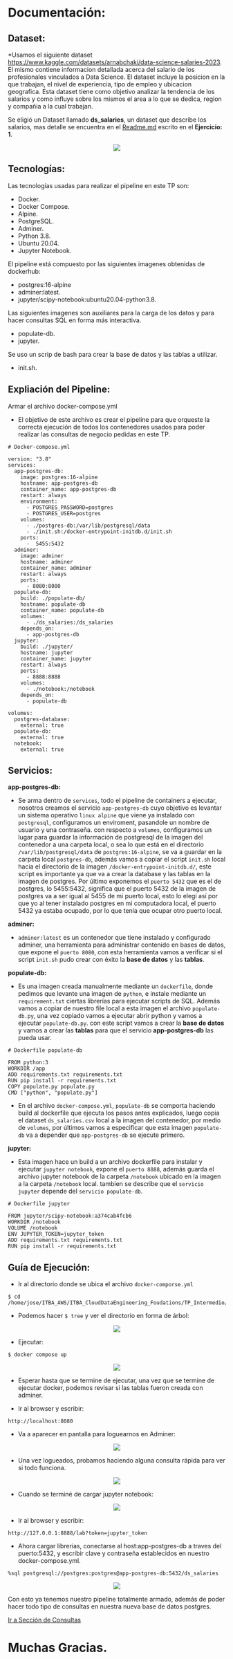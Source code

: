 # Documentación:

## Dataset:
*Usamos el siguiente dataset https://www.kaggle.com/datasets/arnabchaki/data-science-salaries-2023. El mismo contiene informacion detallada acerca del salario de los profesionales vinculados a Data Science. El dataset incluye la posicion en la que trabajan, el nivel de experiencia, tipo de empleo y ubicacion geografica. Esta dataset tiene como objetivo analizar la tendencia de los salarios y como influye sobre los mismos el area a lo que se dedica, region y compañia a la cual trabajan.


 Se eligió un Dataset llamado **ds_salaries**, un dataset que describe los salarios, mas detalle se encuentra en el [Readme.md](https://github.com/josezerda/ITBA_CloudDataEngineering_Foudations/blob/main/TP_Intermedio/Ejercicio_1/Ejercicio_1.md) escrito en el **Ejercicio: 1**.

<p align="center">
   <img src="https://github.com/josezerda/ITBA_CloudDataEngineering_Foudations/blob/Ejercicio_5/TP_Intermedio/Documentacion/Imagenes/dataset.png" />
</p>

## Tecnologías:
Las tecnologías usadas para realizar el pipeline en este TP son:

* Docker.
* Docker Compose.
* Alpine.
* PostgreSQL.
* Adminer.
* Python 3.8.
* Ubuntu 20.04.
* Jupyter Notebook.

El pipeline está compuesto por las siguientes imagenes obtenidas de dockerhub:

* postgres:16-alpine
* adminer:latest.
* jupyter/scipy-notebook:ubuntu20.04-python3.8.

Las siguientes imagenes son auxiliares para la carga de los datos y para hacer consultas SQL en forma más interactiva.
* populate-db.
* jupyter.

Se uso un scrip de bash para crear la base de datos y las tablas a utilizar.
* init.sh.

## Expliación del Pipeline:

Armar el archivo docker-compose.yml
* El objetivo de este archivo es crear el pipeline para que orqueste la correcta ejecución de todos los contenedores usados para poder realizar las consultas de negocio pedidas en este TP.

````
# Docker-compose.yml

version: "3.8"
services:
  app-postgres-db:
    image: postgres:16-alpine
    hostname: app-postgres-db
    container_name: app-postgres-db
    restart: always
    environment:
      - POSTGRES_PASSWORD=postgres
      - POSTGRES_USER=postgres
    volumes:
      - ./postgres-db:/var/lib/postgresql/data
      - ./init.sh:/docker-entrypoint-initdb.d/init.sh
    ports:
      -  5455:5432
  adminer:
    image: adminer
    hostname: adminer
    container_name: adminer
    restart: always
    ports:
      - 8080:8080
  populate-db:
    build: ./populate-db/
    hostname: populate-db
    container_name: populate-db
    volumes:
      - ./ds_salaries:/ds_salaries
    depends_on:
      - app-postgres-db
  jupyter:
    build: ./jupyter/
    hostname: jupyter
    container_name: jupyter
    restart: always
    ports:
      - 8888:8888     
    volumes:
      - ./notebook:/notebook
    depends_on:
      - populate-db

volumes:
  postgres-database:
    external: true
  populate-db:
    external: true
  notebook:
    external: true
````
## Servicios:
**app-postgres-db:**
* Se arma dentro de `services`, todo el pipeline de containers a ejecutar, nosotros creamos el servicio `app-postgres-db` cuyo objetivo es levantar un sistema operativo `linux alpine` que viene ya instalado con `postgresql`, configuramos un enviroment, pasandole un nombre de usuario y una contraseña.
con respecto a `volumes`, configuramos un lugar para guardar la información de postgresql de la imagen del contenedor a una carpeta local, o sea lo que está en el directorio `/var/lib/postgresql/data` de `postgres:16-alpine`, se va a guardar en la carpeta local `postgres-db`, además vamos a copiar el script `init.sh` local hacia el directorio de la imagen `/docker-entrypoint-initdb.d/`, este script es importante ya que va a crear la database y las tablas en la imagen de postgres.
Por último exponemos el `puerto 5432` que es el de postgres, lo 5455:5432, significa que el puerto 5432 de la imagen de postgres va a ser igual al 5455 de mi puerto local, esto lo elegí así por que yo al tener instalado postgres en mi computadora local, el puerto 5432 ya estaba ocupado, por lo que tenía que ocupar otro puerto local.

**adminer:**
* `adminer:latest` es un contenedor que tiene instalado y configurado adminer, una herramienta para administrar contenido en bases de datos, que expone el `puerto 8080`, con esta herramienta vamos a verificar si el script `init.sh` pudo crear con éxito la **base de datos** y las **tablas**.

**populate-db:**
* Es una imagen creada manualmente mediante un `dockerfile`, donde pedimos que levante una imagen de `python`, e instale mediante un `requirement.txt` ciertas librerías para ejecutar scripts de SQL.
Además vamos a copiar de nuestro file local a esta imagen el archivo `populate-db.py`, una vez copiado vamos a ejecutar abrir python y vamos a ejecutar `populate-db.py`. con este script vamos a crear la **base de datos** y vamos a crear las **tablas** para que el servicio **app-postgres-db** las pueda usar.

````
# Dockerfile populate-db

FROM python:3
WORKDIR /app
ADD requirements.txt requirements.txt
RUN pip install -r requirements.txt
COPY populate.py populate.py
CMD ["python", "populate.py"]
````
* En el archivo `docker-compose.yml`, `populate-db` se comporta haciendo build al dockerfile que ejecuta los pasos antes explicados, luego copia el dataset `ds_salaries.csv` local a la imagen del contenedor, por medio de `volumes`, por últimos vamos a especificar que esta imagen `populate-db` va a depender que `app-postgres-db` se ejecute primero.

**jupyter:**
* Esta imagen hace un build a un archivo dockerfile para instalar y ejecutar `jupyter notebook`, expone el `puerto 8888`, además guarda el archivo jupyter notebook de la carpeta `/notebook` ubicado en la imagen a la carpeta `/notebook` local. tambien se describe que el `servicio jupyter` depende del `servicio populate-db`. 

````
# Dockerfile jupyter

FROM jupyter/scipy-notebook:a374cab4fcb6
WORKDIR /notebook
VOLUME /notebook
ENV JUPYTER_TOKEN=jupyter_token
ADD requirements.txt requirements.txt
RUN pip install -r requirements.txt
````

## Guía de Ejecución:
* Ir al directorio donde se ubica el archivo `docker-comporse.yml`

````
$ cd /home/jose/ITBA_AWS/ITBA_CloudDataEngineering_Foudations/TP_Intermedio/Ejercicio_5
````
* Podemos hacer `$ tree` y ver el directorio en forma de árbol:

<p align="center">
   <img src="https://github.com/josezerda/ITBA_CloudDataEngineering_Foudations/blob/Ejercicio_5/TP_Intermedio/Documentacion/Imagenes/Imagen_tree.png" />
</p>


* Ejecutar:

````
$ docker compose up
````
<p align="center">
   <img src="https://github.com/josezerda/ITBA_CloudDataEngineering_Foudations/blob/Ejercicio_5/TP_Intermedio/Documentacion/Imagenes/docker_compose_up.png" />
</p>

* Esperar hasta que se termine de ejecutar, una vez que se termine de ejecutar docker, podemos revisar si las tablas fueron creada con adminer.


* Ir al browser y escribir:

````
http://localhost:8080
````
* Va a aparecer en pantalla para loguearnos en Adminer:

<p align="center">
   <img src="https://github.com/josezerda/ITBA_CloudDataEngineering_Foudations/blob/Ejercicio_5/TP_Intermedio/Documentacion/Imagenes/adminer.png" />
</p>

* Una vez logueados, probamos haciendo alguna consulta rápida para ver si todo funciona.

<p align="center">
   <img src="https://github.com/josezerda/ITBA_CloudDataEngineering_Foudations/blob/Ejercicio_5/TP_Intermedio/Documentacion/Imagenes/probamos_consulta.png" />
</p>

* Cuando se terminé de cargar jupyter notebook:

<p align="center">
   <img src="https://github.com/josezerda/ITBA_CloudDataEngineering_Foudations/blob/Ejercicio_5/TP_Intermedio/Documentacion/Imagenes/jupyter-notebook.png" />
</p>

* Ir al browser y escribir:

````
http://127.0.0.1:8888/lab?token=jupyter_token
````

* Ahora cargar librerias, conectarse al host:app-postgres-db a traves del puerto:5432, y escribir clave y contraseña establecidos en nuestro docker-compose.yml.

````
%sql postgresql://postgres:postgres@app-postgres-db:5432/ds_salaries
````
<p align="center">
   <img src="https://github.com/josezerda/ITBA_CloudDataEngineering_Foudations/blob/Ejercicio_5/TP_Intermedio/Documentacion/Imagenes/probamos_jupyter_nb.png" />
</p>

Con esto ya tenemos nuestro pipeline totalmente armado, además de poder hacer todo tipo de consultas en nuestra nueva base de datos postgres.

[Ir a Sección de Consultas](https://github.com/josezerda/ITBA_CloudDataEngineering_Foudations/blob/Ejercicio_5/TP_Intermedio/Ejercicio_5/notebook/Notebook_Consultas.ipynb)

# Muchas Gracias.


